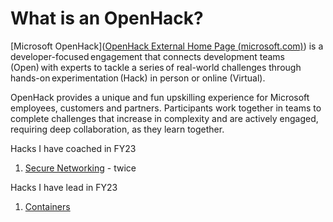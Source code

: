 # What is an OpenHack?

[Microsoft OpenHack]([OpenHack External Home Page (microsoft.com)](https://openhack.microsoft.com/)) is a developer-focused engagement that connects development teams (Open) with experts to tackle a series of real-world challenges through hands-on experimentation (Hack) in person or online (Virtual).

OpenHack provides a unique and fun upskilling experience for Microsoft employees, customers and partners. Participants work together in teams to complete challenges that increase in complexity and are actively engaged, requiring deep collaboration, as they learn together.

Hacks I have coached in FY23
1. [Secure Networking](Secure%20Networking.md) - twice

Hacks I have lead in FY23
1. [Containers](Containers.md)